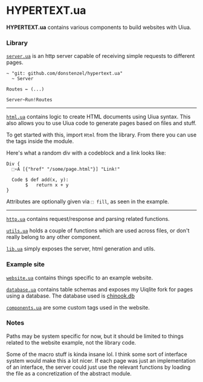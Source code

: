 # HYPERTEXT.ua

**HYPERTEXT.ua** contains various components to build websites with Uiua.

### Library

[`server.ua`](server.ua) is an http server capable of receiving simple requests to
different pages.

```uiua
~ "git: github.com/donstenzel/hypertext.ua"
  ~ Server

Routes ← (...)

Server~Run!Routes
```

---

[`html.ua`](html.ua) contains logic to create HTML documents using Uiua syntax.
This also allows you to use Uiua code to generate pages based on files and stuff.

To get started with this, import `Html` from the library. From there you can
use the tags inside the module.

Here's what a random div with a codeblock and a link looks like:
```uiua
Div {
  ⬚∘A [{"href" "/some/page.html"}] "Link!"

  Code $ def add(x, y):
       $   return x + y
}
```

Attributes are optionally given via `⬚ fill`, as seen in the example.

---

[`http.ua`](http.ua) contains request/response and parsing related functions.


[`utils.ua`](utils.ua) holds a couple of functions which are used across files,
or don't really belong to any other component.


[`lib.ua`](lib.ua) simply exposes the server, html generation and utils.

### Example site

[`website.ua`](website.ua) contains things specific to an example website.


[`database.ua`](database.ua) contains table schemas and exposes my Uiqlite fork
for pages using a database. The database used is [chinook.db](https://github.com/lerocha/chinook-database)

[`components.ua`](components.ua) are some custom tags used in the website.


### Notes

Paths may be system specific for now, but it should be limited to things
related to the website example, not the library code.

Some of the macro stuff is kinda insane lol. I think some sort of interface
system would make this a lot nicer. If each page was just an implementation
of an interface, the server could just use the relevant functions by loading
the file as a concretization of the abstract module.